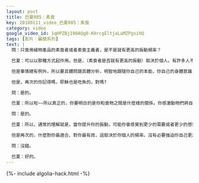 ```yaml
---
layout: post
title: 巴夏085：素食
key: 20180111_video_巴夏085：素食
category: video
google_video_id: 1qHPZBj190AQg0-KHrcgEltjaLaMZPgsihQ
tags: [影片｜編號系列]
text: |
  問：只食用植物產品的素食者或者素食主義者，是不是就有更高的振動頻率？

  巴夏：可以以那種方式起作用。但是，（素食者是否就有更高的振動）取決於個人。有許多人不是嚴格的素食主義者或者素食者，同樣擁有很高的振動。這僅僅是取決於你要探究什麼，你怎麼樣探索，你怎麼樣與事物協調。對你們星球上的許多人，它是可能的，甚至大致來說是真的，即清淡飲食都會有益於更高頻率的能量。

  但是事情總有例外，所以要具體問題具體分析，明智地跟隨你自己的本能，你自己的身體意識，你的最高的興奮喜悅，什麼食物對你而言是自然恰當的。

  但是，再次的你記得嗎，耶穌也是吃魚的，對嗎?

  問：是的。

  巴夏：所以啦~~所以真正的，你要明白的是你和食物之間是什麼樣的關係。你感激動物們將自己作為禮物來支持你嗎？對此你有什麼樣的理解？這取決於你與食物之間的關係。許多土著部落一直以來都和他們吃的那些動物之間保持著很好的關係所以，他們吃動物肉並不會以任何形式降低他們的振動。你明白嗎?

  問：是的。

  巴夏：所以，通常的理解就是，當你提升你的振動，可能你會感覺到更少的需要或者更少的想要進食更緻密的食物（肉），但是只要讓它自然而然的發生就好。如果你感覺很想成為一個嚴格的素食主義者或素食者，那麼就去做吧，看看會發生什麼。然而，如果在那個過程中你忽然感覺到有必要攝取一些非素食的蛋白質類的食物，相信你的身體意識，它知道它需要什麼。你可能不需要很多，但是身體可能需要必須的最小的量（非植物蛋白）來維持某種平衡，可能是你通過嚴格的素食無法獲取的營養。

  但是再次的，什麼對你最適合、對你最有效，這取決於你個人的頻率。沒有必要強迫你自己更加的靈性，那就矛盾了。說的通嗎?

  問：沒錯。

  巴夏：好的。
---
```


{%- include algolia-hack.html -%}
